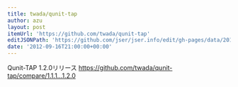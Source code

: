 ```yaml
---
title: twada/qunit-tap
author: azu
layout: post
itemUrl: 'https://github.com/twada/qunit-tap'
editJSONPath: 'https://github.com/jser/jser.info/edit/gh-pages/data/2012/09/index.json'
date: '2012-09-16T21:00:00+00:00'
---
```

Qunit-TAP 1.2.0リリース
https://github.com/twada/qunit-tap/compare/1.1.1...1.2.0
